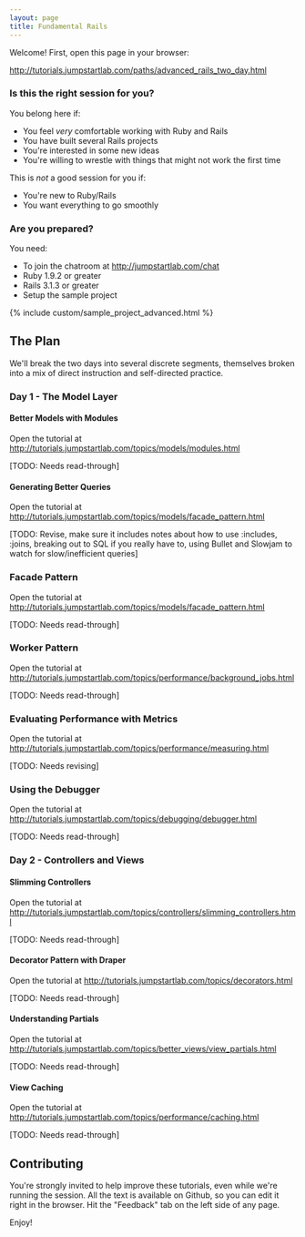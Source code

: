 ```yaml
---
layout: page
title: Fundamental Rails
---
```


Welcome! First, open this page in your browser:

http://tutorials.jumpstartlab.com/paths/advanced_rails_two_day.html

### Is this the right session for you?

You belong here if:

* You feel *very* comfortable working with Ruby and Rails
* You have built several Rails projects
* You're interested in some new ideas
* You're willing to wrestle with things that might not work the first time

This is *not* a good session for you if:

* You're new to Ruby/Rails
* You want everything to go smoothly

### Are you prepared?

You need:

* To join the chatroom at http://jumpstartlab.com/chat
* Ruby 1.9.2 or greater
* Rails 3.1.3 or greater
* Setup the sample project

{% include custom/sample_project_advanced.html %}

## The Plan

We'll break the two days into several discrete segments, themselves broken into a mix of direct instruction and self-directed practice.

### Day 1 - The Model Layer

#### Better Models with Modules

Open the tutorial at http://tutorials.jumpstartlab.com/topics/models/modules.html

[TODO: Needs read-through]

#### Generating Better Queries

Open the tutorial at http://tutorials.jumpstartlab.com/topics/models/facade_pattern.html

[TODO: Revise, make sure it includes notes about how to use :includes, :joins, breaking out to SQL if you really have to, using Bullet and Slowjam to watch for slow/inefficient queries]

### Facade Pattern

Open the tutorial at http://tutorials.jumpstartlab.com/topics/models/facade_pattern.html

[TODO: Needs read-through]

### Worker Pattern

Open the tutorial at http://tutorials.jumpstartlab.com/topics/performance/background_jobs.html

[TODO: Needs read-through]

### Evaluating Performance with Metrics

Open the tutorial at  http://tutorials.jumpstartlab.com/topics/performance/measuring.html

[TODO: Needs revising]

### Using the Debugger

Open the tutorial at http://tutorials.jumpstartlab.com/topics/debugging/debugger.html

[TODO: Needs read-through]

### Day 2 - Controllers and Views

#### Slimming Controllers

Open the tutorial at http://tutorials.jumpstartlab.com/topics/controllers/slimming_controllers.html

[TODO: Needs read-through]

#### Decorator Pattern with Draper

Open the tutorial at http://tutorials.jumpstartlab.com/topics/decorators.html

[TODO: Needs read-through]

#### Understanding Partials

Open the tutorial at http://tutorials.jumpstartlab.com/topics/better_views/view_partials.html

[TODO: Needs read-through]

#### View Caching

Open the tutorial at http://tutorials.jumpstartlab.com/topics/performance/caching.html

[TODO: Needs read-through]

## Contributing

You're strongly invited to help improve these tutorials, even while we're running the session. All the text is available on Github, so you can edit it right in the browser. Hit the "Feedback" tab on the left side of any page.

Enjoy!